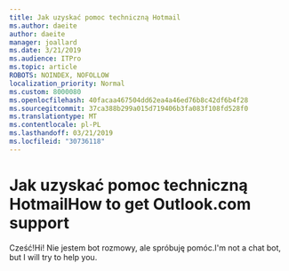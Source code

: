 ```yaml
---
title: Jak uzyskać pomoc techniczną Hotmail
ms.author: daeite
author: daeite
manager: joallard
ms.date: 3/21/2019
ms.audience: ITPro
ms.topic: article
ROBOTS: NOINDEX, NOFOLLOW
localization_priority: Normal
ms.custom: 8000080
ms.openlocfilehash: 40facaa467504dd62ea4a46ed76b8c42df6b4f28
ms.sourcegitcommit: 37ca388b299a015d719406b3fa083f108fd528f0
ms.translationtype: MT
ms.contentlocale: pl-PL
ms.lasthandoff: 03/21/2019
ms.locfileid: "30736118"
---
```

# <a name="how-to-get-outlookcom-support"></a><span data-ttu-id="a9afb-102">Jak uzyskać pomoc techniczną Hotmail</span><span class="sxs-lookup"><span data-stu-id="a9afb-102">How to get Outlook.com support</span></span>

<span data-ttu-id="a9afb-103">Cześć!</span><span class="sxs-lookup"><span data-stu-id="a9afb-103">Hi!</span></span>
<span data-ttu-id="a9afb-104">Nie jestem bot rozmowy, ale spróbuję pomóc.</span><span class="sxs-lookup"><span data-stu-id="a9afb-104">I'm not a chat bot, but I will try to help you.</span></span>


